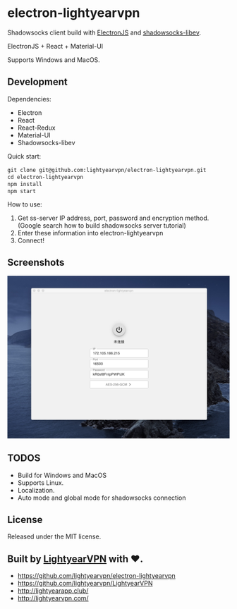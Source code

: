 # electron-lightyearvpn

Shadowsocks client build with [ElectronJS](https://www.electronjs.org/) and [shadowsocks-libev](https://github.com/shadowsocks/shadowsocks-libev).

ElectronJS + React + Material-UI

Supports Windows and MacOS.

## Development

Dependencies:
* Electron
* React
* React-Redux
* Material-UI
* Shadowsocks-libev

Quick start:
```
git clone git@github.com:lightyearvpn/electron-lightyearvpn.git
cd electron-lightyearvpn
npm install
npm start
```

How to use:
1. Get ss-server IP address, port, password and encryption method. (Google search how to build shadowsocks server tutorial)
2. Enter these information into electron-lightyearvpn
3. Connect!

## Screenshots

![electron-lightyearvpn](/assets/electron-lightyearvpn.jpg)

## TODOS

* Build for Windows and MacOS
* Supports Linux.
* Localization. 
* Auto mode and global mode for shadowsocks connection

## License

Released under the MIT license.

## Built by [LightyearVPN](http://lightyearvpn.com/) with ❤️. 

- https://github.com/lightyearvpn/electron-lightyearvpn
- https://github.com/lightyearvpn/LightyearVPN 
- http://lightyearapp.club/
- http://lightyearvpn.com/

